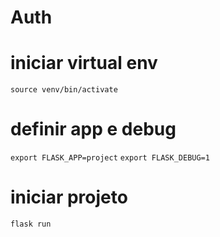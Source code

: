 # Auth

# iniciar virtual env
```source venv/bin/activate```

# definir app e debug 
```export FLASK_APP=project```
```export FLASK_DEBUG=1```

# iniciar projeto
```flask run```